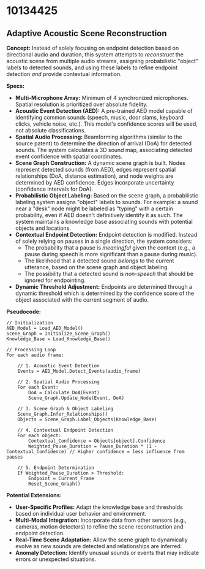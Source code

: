 # 10134425

## Adaptive Acoustic Scene Reconstruction

**Concept:** Instead of solely focusing on endpoint detection based on directional audio and duration, this system attempts to *reconstruct* the acoustic scene from multiple audio streams, assigning probabilistic "object" labels to detected sounds, and using these labels to refine endpoint detection *and* provide contextual information.

**Specs:**

*   **Multi-Microphone Array:** Minimum of 4 synchronized microphones. Spatial resolution is prioritized over absolute fidelity.
*   **Acoustic Event Detection (AED):** A pre-trained AED model capable of identifying common sounds (speech, music, door slams, keyboard clicks, vehicle noise, etc.). This model's confidence scores will be used, not absolute classifications.
*   **Spatial Audio Processing:** Beamforming algorithms (similar to the source patent) to determine the direction of arrival (DoA) for detected sounds.  The system calculates a 3D sound map, associating detected event confidence with spatial coordinates.
*   **Scene Graph Construction:** A dynamic scene graph is built. Nodes represent detected sounds (from AED), edges represent spatial relationships (DoA, distance estimation), and node weights are determined by AED confidence.  Edges incorporate uncertainty (confidence intervals for DoA).
*   **Probabilistic Object Labeling:** Based on the scene graph, a probabilistic labeling system assigns "object" labels to sounds.  For example: a sound near a "desk" node might be labeled as "typing" with a certain probability, even if AED doesn't definitively identify it as such.  The system maintains a knowledge base associating sounds with potential objects and locations.
*   **Contextual Endpoint Detection:** Endpoint detection is modified. Instead of solely relying on pauses in a single direction, the system considers:
    *   The probability that a pause is *meaningful* given the context (e.g., a pause during speech is more significant than a pause during music).
    *   The likelihood that a detected sound *belongs* to the current utterance, based on the scene graph and object labeling.
    *   The possibility that a detected sound is *non-speech* that should be ignored for endpointing.
*   **Dynamic Threshold Adjustment:** Endpoints are determined through a dynamic threshold which is determined by the confidence score of the object associated with the current segment of audio.

**Pseudocode:**

```
// Initialization
AED_Model = Load_AED_Model()
Scene_Graph = Initialize_Scene_Graph()
Knowledge_Base = Load_Knowledge_Base()

// Processing Loop
For each audio frame:

    // 1. Acoustic Event Detection
    Events = AED_Model.Detect_Events(audio_frame)

    // 2. Spatial Audio Processing
    For each Event:
        DoA = Calculate_DoA(Event)
        Scene_Graph.Update_Node(Event, DoA)

    // 3. Scene Graph & Object Labeling
    Scene_Graph.Infer_Relationships()
    Objects = Scene_Graph.Label_Objects(Knowledge_Base)

    // 4. Contextual Endpoint Detection
    For each object:
        Contextual_Confidence = Objects[object].Confidence
        Weighted_Pause_Duration = Pause_Duration * (1 - Contextual_Confidence) // Higher confidence = less influence from pauses

    // 5. Endpoint Determination
    If Weighted_Pause_Duration > Threshold:
        Endpoint = Current_Frame
        Reset_Scene_Graph()

```

**Potential Extensions:**

*   **User-Specific Profiles:** Adapt the knowledge base and thresholds based on individual user behavior and environment.
*   **Multi-Modal Integration:** Incorporate data from other sensors (e.g., cameras, motion detectors) to refine the scene reconstruction and endpoint detection.
*   **Real-Time Scene Adaptation:** Allow the scene graph to dynamically evolve as new sounds are detected and relationships are inferred.
*   **Anomaly Detection:** Identify unusual sounds or events that may indicate errors or unexpected situations.